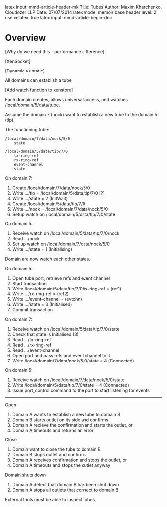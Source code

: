 latex input:            mmd-article-header-mk
Title:					Tubes
Author:					Maxim Kharchenko, Cloudozer LLP
Date:					07/07/2014
latex mode:				memoir
base header level:      2
use xelatex:            true
latex input:            mmd-article-begin-doc

# Overview

[Why do we need this - performance difference]

[XenSocket]

[Dynamic vs static]

All domains can establish a tube

[Add watch function to xenstore]

Each domain creates, allows universal access, and watches /local/domain/5/data/tube.

Assume the domain 7 (nock) want to establish a new tube to the domain 5 (tip).

The functioning tube:

```
/local/domain/7/data/nock/5/0
	state

/local/domain/5/data/tip/7/0
	tx-ring-ref
	rx-ring-ref
	event-channel
	state
```

On domain 7:

1. Create /local/domain/7/data/nock/5/0
1. Write .../tip = /local/domain/5/data/tip/7/0 [?]
1. Write .../state = 2 (InitWait)
1. Create /local/domain/5/data/tip/7/0
1. Write .../nock = /local/domain/7/data/nock/5/0
1. Setup watch on /local/domain/5/data/tip/7/0/state

On domain 5:

1. Receive watch on /local/domain/5/data/tip/7/0/nock
1. Read .../nock
1. Set up watch on /local/domain/7/data/nock/5/0
1. Write .../state = 1 (Initialising)

Domain are now watch each other states.

On domain 5:

1. Open tube port, retrieve refs and event channel
1. Start transaction
1. Write /local/domain/5/data/tip/7/0/tx-ring-ref = (ref1)
1. Write .../rx-ring-ref = (ref2)
1. Write .../event-channel = (evtchn)
1. Write .../state = 3 (Initialised)
1. Commit transaction

On domain 7:

1. Receive watch on /local/domain/5/data/tip/7/0/state
1. Check that state is Initialised (3)
1. Read .../tx-ring-ref
1. Read .../rx-ring-ref
1. Read .../event-channel
1. Open port and pass refs and event channel to it
1. Write /local/domain/7/data/nock/5/0/state = 4 (Connected)

On domain 5:

1. Receive watch on /local/domain/7/data/nock/5/0/state
1. Write /local/domain/5/data/tip/7/0/state = 4 (Connected)
1. Issue port\_control command to the port to start listening for events

---

Open

1. Domain A wants to establish a new tube to domain B
1. Domain B starts outlet on its side and confirms
1. Domain A recieve the confirmation and starts the outlet, or
1. Domain A timeouts and returns an error

Close

1. Domain want to close the tube to domain B
1. Domain B stops outlet and confirms
1. Domain A receives confirmation and stops the outlet, or
1. Domain A timeouts and stops the outlet anyway

Domain shuts down

1. Domain A detect that domain B has been shut down
1. Domain A stops all outlets that connect to domain B

External tools must be able to inspect tubes.

